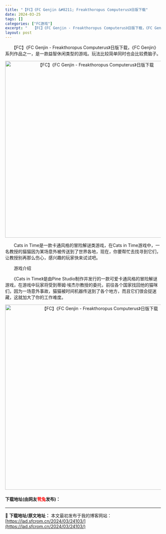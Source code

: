 ```yaml
---
title: "【FC】《FC Genjin &#8211; Freakthoropus Computerus》日版下载"
date: 2024-03-25
tags: []
categories: ["FC游戏"]
excerpt: "　　【FC】《FC Genjin - Freakthoropus Computerus》日版下载，《FC Genjin》系列作品之一，是一款益智休闲类型的游戏。玩法比较简单同时也会比较费脑子。 　　Cats in Time是一款卡通风格的冒险解谜类游戏，在Cats in Time游戏中，一名教授的猫&hellip;"
layout: post
---
```


 <p>　　【FC】《FC Genjin - Freakthoropus Computerus》日版下载，《FC Genjin》系列作品之一，是一款益智休闲类型的游戏。玩法比较简单同时也会比较费脑子。</p> <p align="center"><img align="" border="0" src="https://lad.sfcrom.cn/wp-content/uploads/2024/03/20240325_660190b7322b6.png" width="571" alt="【FC】《FC Genjin - Freakthoropus Computerus》日版下载" /></p> <p>　　Cats in Time是一款卡通风格的冒险解谜类游戏，在Cats in Time游戏中，一名教授的猫猫因为某场意外被传送到了世界各地，现在，你要帮忙去找寻到它们，让教授别再那么伤心，感兴趣的玩家快来试试吧。</p> <p>　　游戏介绍</p> <p>　　《Cats in Time》是由Pine Studio制作并发行的一款可爱卡通风格的冒险解谜游戏，在游戏中玩家将受到蒂姆&middot;埃杰尔教授的委托，前往各个国家找回他的猫咪们，因为一场意外事故，猫猫被时间机器传送到了各个地方，而且它们很会捉迷藏，这就加大了你的工作难度。</p> <p align="center"><img align="" border="0" src="https://lad.sfcrom.cn/wp-content/uploads/2024/03/20240325_660190b84e268.png" width="598" alt="【FC】《FC Genjin - Freakthoropus Computerus》日版下载" /></p> <p><h4>下载地址(由网友<font color="red">茕兔</font>发布)：</h4></p> 

---
📖 **下载地址/原文地址：** 本文最初发布于我的博客网站：[https://lad.sfcrom.cn/2024/03/24103/](https://lad.sfcrom.cn/2024/03/24103/)
